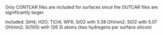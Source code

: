 Only CONTCAR files are included for surfaces since the OUTCAR files are significantly larger. 

Included:
SiH4;
H2O;
TiCl4;
WF6;
SiO2 with 3.38 OH/nm2;
SiO2 with 5.07 OH/nm2;
Si(100) with 126 Si atoms (two hydrogens per surface silicon)
